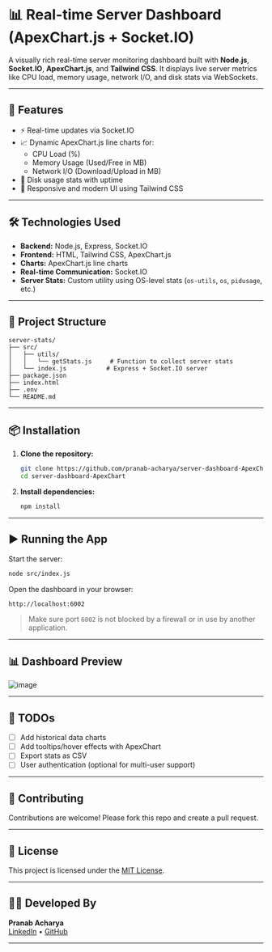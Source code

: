 
# 📊 Real-time Server Dashboard (ApexChart.js + Socket.IO)

A visually rich real-time server monitoring dashboard built with **Node.js**, **Socket.IO**, **ApexChart.js**, and **Tailwind CSS**. It displays live server metrics like CPU load, memory usage, network I/O, and disk stats via WebSockets.

---

## 🚀 Features

- ⚡ Real-time updates via Socket.IO
- 📈 Dynamic ApexChart.js line charts for:
  - CPU Load (%)
  - Memory Usage (Used/Free in MB)
  - Network I/O (Download/Upload in MB)
- 💽 Disk usage stats with uptime
- 🎨 Responsive and modern UI using Tailwind CSS

---

## 🛠️ Technologies Used

- **Backend:** Node.js, Express, Socket.IO
- **Frontend:** HTML, Tailwind CSS, ApexChart.js
- **Charts:** ApexChart.js line charts
- **Real-time Communication:** Socket.IO
- **Server Stats:** Custom utility using OS-level stats (`os-utils`, `os`, `pidusage`, etc.)

---

## 📁 Project Structure

```
server-stats/
├── src/
│   ├── utils/
│   │   └── getStats.js     # Function to collect server stats
│   └── index.js           # Express + Socket.IO server
├── package.json
├── index.html
├── .env
└── README.md
```

---

## 📦 Installation

1. **Clone the repository:**
   ```bash
   git clone https://github.com/pranab-acharya/server-dashboard-ApexChart.git
   cd server-dashboard-ApexChart
   ```

2. **Install dependencies:**
   ```bash
   npm install
   ```

---

## ▶️ Running the App

Start the server:

```bash
node src/index.js
```

Open the dashboard in your browser:

```
http://localhost:6002
```

> Make sure port `6002` is not blocked by a firewall or in use by another application.

---

## 📊 Dashboard Preview

![image](https://github.com/user-attachments/assets/818300ac-e960-493e-8017-1a5ef29a169e)

---

## 📌 TODOs

- [ ] Add historical data charts
- [ ] Add tooltips/hover effects with ApexChart
- [ ] Export stats as CSV
- [ ] User authentication (optional for multi-user support)

---

## 🤝 Contributing

Contributions are welcome! Please fork this repo and create a pull request.

---

## 📄 License

This project is licensed under the [MIT License](LICENSE).

---

## 👨‍💻 Developed By

**Pranab Acharya**  
[LinkedIn](https://linkedin.com/in/pranab-acharya) • [GitHub](https://github.com/pranab-acharya)

---
